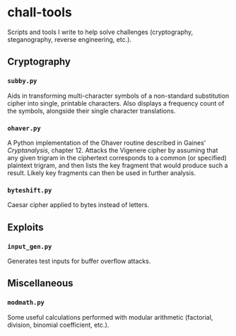 # chall-tools
Scripts and tools I write to help solve challenges (cryptography, steganography,
reverse engineering, etc.).

## Cryptography

### `subby.py`
Aids in transforming multi-character symbols of a non-standard substitution cipher
into single, printable characters. Also displays a frequency count of the symbols,
alongside their single character translations.

### `ohaver.py`
A Python implementation of the Ohaver routine described in Gaines' _Cryptanalysis_,
chapter 12. Attacks the Vigenere cipher by assuming that any given trigram in the
ciphertext corresponds to a common (or specified) plaintext trigram, and then lists
the key fragment that would produce such a result. Likely key fragments can then be
used in further analysis.

### `byteshift.py`
Caesar cipher applied to bytes instead of letters.

## Exploits

### `input_gen.py`
Generates test inputs for buffer overflow attacks.

## Miscellaneous

### `modmath.py`
Some useful calculations performed with modular arithmetic (factorial, division,
binomial coefficient, etc.).
